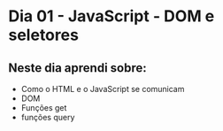 # Dia 01 - JavaScript - DOM e seletores 

## Neste dia aprendi sobre: 

- Como o HTML e o JavaScript se comunicam
- DOM
- Funções get
- funções query